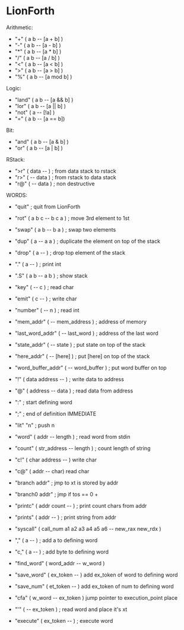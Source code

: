 # LionForth

Arithmetic:
* "+"       ( a b -- [a + b] )
* "-"       ( a b -- [a - b] )
* "*"       ( a b -- [a * b] )
* "/"       ( a b -- [a / b] )
* "<"	    ( a b -- [a < b] )
* ">"	    ( a b -- [a > b] )
* "%"	    ( a b -- [a mod b] )

Logic:
* "land"    ( a b -- [a && b] )
* "lor"     ( a b -- [a || b] )
* "not"     ( a -- [!a] )
* "="	    ( a b -- [a == b])

Bit:
* "and"     ( a b -- [a & b] )
* "or"      ( a b -- [a | b] )

RStack:
* ">r"      ( data --  ) ; from data stack to rstack
* "r>"      (  -- data ) ; from rstack to data stack
* "r@"      (  -- data ) ; non destructive

WORDS:

* "quit"	; quit from LionForth

* "rot"     ( a b c -- b c a ) ; move 3rd element to 1st

* "swap"    ( a b -- b a ) ; swap two elements

* "dup"     ( a -- a a ) ; duplicate the element on top of the stack

* "drop"    ( a --   ) ; drop top element of the stack

* "."       ( a --   ) ; print int

* ".S"      ( a b -- a b ) ; show stack

* "key"     (   -- c ) ; read char

* "emit"    ( c --   ) ; write char

* "number"  (   -- n ) ; read int

* "mem_addr"     (   -- mem_address ) ; address of memory

* "last_word_addr" (  -- last_word ) ; address of the last word

* "state_addr" (  -- state ) ; put state on top of the stack

* "here_addr" (  -- [here] ) ; put [here] on top of the stack

* "word_buffer_addr" (  -- word_buffer ) ; put word buffer on top 

* "!"       ( data address -- ) ; write data to address

* "@"       ( address -- data ) ; read data from address

* ":" ; start defining word

* ";" ; end of definition IMMEDIATE

* "lit" "n" ; push n

* "word"    ( addr -- length ) ; read word from stdin

* "count"   ( str_address -- length ) ; count length of string

* "c!"	    ( char address -- ) write char

* "c@"	    ( addr -- char) read char

* "branch addr"  ; jmp to xt is stored by addr

* "branch0 addr" ; jmp if tos == 0 +

* "printc"  ( addr count -- ) ; print count chars from addr

* "prints"  ( addr -- ) ; print string from addr

* "syscall" ( call_num a1 a2 a3 a4 a5 a6 -- new_rax new_rdx )

* "," ( a -- ) ; add a to defining word

* "c," ( a -- ) ; add byte to defining word

* "find_word" ( word_addr -- w_word )

* "save_word" ( ex_token -- )  	add ex_token of word to defining word

* "save_num" ( et_token -- )	add ex_token of num to defining word

* "cfa"	      ( w_word -- ex_token ) jump pointer to execution_point place

* "'"         (  -- ex_token ) ; read word and place it's xt

* "execute"   ( ex_token --  ) ; execute word